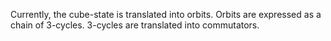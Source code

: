 Currently, the cube-state is translated into orbits. Orbits are expressed as a chain of 3-cycles. 3-cycles are translated into commutators.
